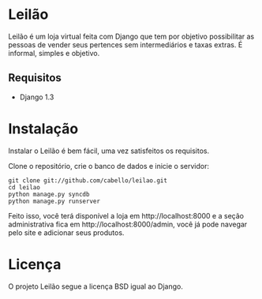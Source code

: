Leilão
======

Leilão é um loja virtual feita com Django que tem por objetivo possibilitar as
pessoas de vender seus pertences sem intermediários e taxas extras. É informal,
simples e objetivo.

Requisitos
----------

- Django 1.3

Instalação
==========

Instalar o Leilão é bem fácil, uma vez satisfeitos os requisitos.

Clone o repositório, crie o banco de dados e inicie o servidor:

    git clone git://github.com/cabello/leilao.git
    cd leilao
    python manage.py syncdb
    python manage.py runserver

Feito isso, você terá disponível a loja em http://localhost:8000 e a seção
administrativa fica em http://localhost:8000/admin, você já pode navegar pelo
site e adicionar seus produtos.

Licença
=======

O projeto Leilão segue a licença BSD igual ao Django.